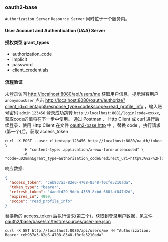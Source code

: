 ### oauth2-base

`Authorization Server` `Resource Server` 同时位于一个服务内。

#### User Account and Authentication (UAA) Server 

#### 授权类型 grant_types

- authorization_code
- implicit
- password
- client_credentials


#### 流程验证
未登录访问 [http://localhost:8080/api/users/me](http://localhost:8080/api/users/me) 获取用户信息，提示游客用户 `anonymousUser`
点击 [http://localhost:8080/oauth/authorize?client_id=clientapp&response_type=code&scope=read_profile_info](http://localhost:8080/oauth/authorize?client_id=clientapp&response_type=code&scope=read_profile_info) ，输入账号密码 `admin` `123456` 登录成功跳转 `http://localhost:8081/login?code=xxxxx`, 获取code的值将在下一步中使用。
通过 Postman 、 Http Client 或 curl 进行后续登录，使用 Http Client 在文件 [oauth2-base.http](/bin/http/oauth2-base.http) 中 ，替换 code ，执行请求(第一个)后，获取 access_token

```shell script
curl -X POST --user clientapp:123456 http://localhost:8080/oauth/token \
        -H "content-type: application/x-www-form-urlencoded" \
        -d "code=u028mn&grant_type=authorization_code&redirect_uri=http%3A%2F%2Flocalhost%3A8081%2Flogin&scope=read_profile_info"
```

响应数据:

```json
{
  "access_token": "ceb937a3-82e6-4708-8348-f0cfe5210ada",
  "token_type": "bearer",
  "refresh_token": "4aedfd29-9ddb-4359-8cbd-668faf847d2d",
  "expires_in": 4999,
  "scope": "read_profile_info"
}
```

替换新的 access_token 后执行请求(第二个)，获取到登录用户数据，见文件 [oauth2/base/base/src/test/resources/user-me.json](oauth2/base/base/src/test/resources/user-me.json)

```shell script
curl -X GET http://localhost:8080/api/users/me -H "Authorization: Bearer ceb937a3-82e6-4708-8348-f0cfe5210ada"
```
